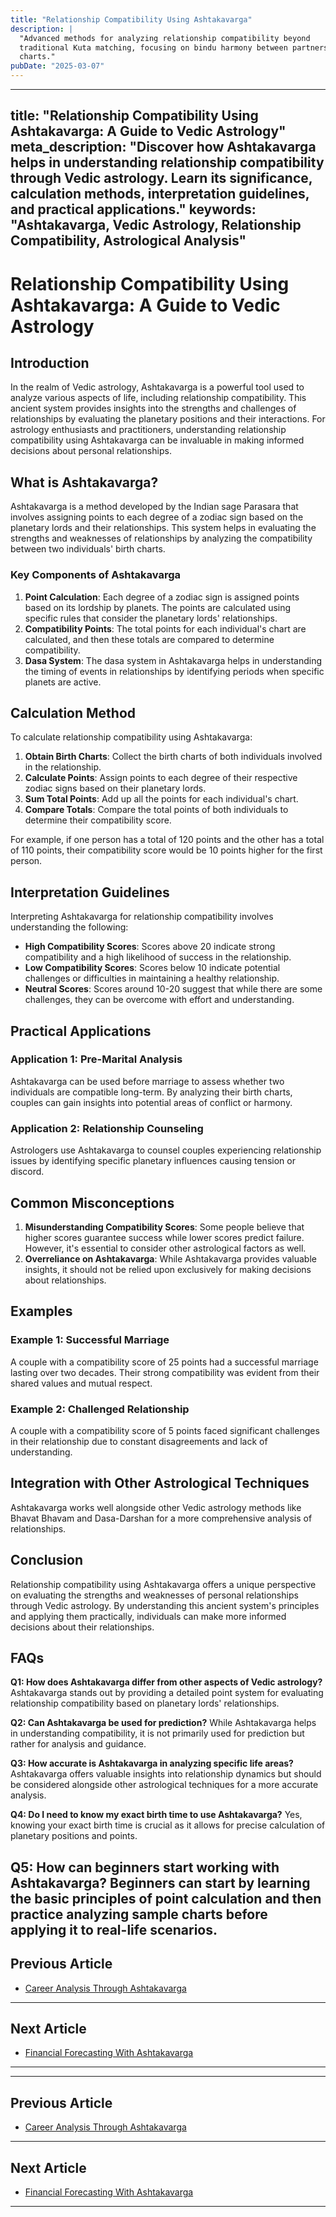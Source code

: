 ```yaml
---
title: "Relationship Compatibility Using Ashtakavarga"
description: |
  "Advanced methods for analyzing relationship compatibility beyond
  traditional Kuta matching, focusing on bindu harmony between partners\'
  charts."
pubDate: "2025-03-07"
---
```


---
title: "Relationship Compatibility Using Ashtakavarga: A Guide to Vedic Astrology"
meta_description: "Discover how Ashtakavarga helps in understanding relationship compatibility through Vedic astrology. Learn its significance, calculation methods, interpretation guidelines, and practical applications."
keywords: "Ashtakavarga, Vedic Astrology, Relationship Compatibility, Astrological Analysis"
---

# Relationship Compatibility Using Ashtakavarga: A Guide to Vedic Astrology

## Introduction

In the realm of Vedic astrology, Ashtakavarga is a powerful tool used to analyze various aspects of life, including relationship compatibility. This ancient system provides insights into the strengths and challenges of relationships by evaluating the planetary positions and their interactions. For astrology enthusiasts and practitioners, understanding relationship compatibility using Ashtakavarga can be invaluable in making informed decisions about personal relationships.

## What is Ashtakavarga?

Ashtakavarga is a method developed by the Indian sage Parasara that involves assigning points to each degree of a zodiac sign based on the planetary lords and their relationships. This system helps in evaluating the strengths and weaknesses of relationships by analyzing the compatibility between two individuals' birth charts.

### Key Components of Ashtakavarga

1. **Point Calculation**: Each degree of a zodiac sign is assigned points based on its lordship by planets. The points are calculated using specific rules that consider the planetary lords' relationships.
2. **Compatibility Points**: The total points for each individual's chart are calculated, and then these totals are compared to determine compatibility.
3. **Dasa System**: The dasa system in Ashtakavarga helps in understanding the timing of events in relationships by identifying periods when specific planets are active.

## Calculation Method

To calculate relationship compatibility using Ashtakavarga:

1. **Obtain Birth Charts**: Collect the birth charts of both individuals involved in the relationship.
2. **Calculate Points**: Assign points to each degree of their respective zodiac signs based on their planetary lords.
3. **Sum Total Points**: Add up all the points for each individual's chart.
4. **Compare Totals**: Compare the total points of both individuals to determine their compatibility score.

For example, if one person has a total of 120 points and the other has a total of 110 points, their compatibility score would be 10 points higher for the first person.

## Interpretation Guidelines

Interpreting Ashtakavarga for relationship compatibility involves understanding the following:

- **High Compatibility Scores**: Scores above 20 indicate strong compatibility and a high likelihood of success in the relationship.
- **Low Compatibility Scores**: Scores below 10 indicate potential challenges or difficulties in maintaining a healthy relationship.
- **Neutral Scores**: Scores around 10-20 suggest that while there are some challenges, they can be overcome with effort and understanding.

## Practical Applications

### Application 1: Pre-Marital Analysis

Ashtakavarga can be used before marriage to assess whether two individuals are compatible long-term. By analyzing their birth charts, couples can gain insights into potential areas of conflict or harmony.

### Application 2: Relationship Counseling

Astrologers use Ashtakavarga to counsel couples experiencing relationship issues by identifying specific planetary influences causing tension or discord.

## Common Misconceptions

1. **Misunderstanding Compatibility Scores**: Some people believe that higher scores guarantee success while lower scores predict failure. However, it's essential to consider other astrological factors as well.
2. **Overreliance on Ashtakavarga**: While Ashtakavarga provides valuable insights, it should not be relied upon exclusively for making decisions about relationships.

## Examples

### Example 1: Successful Marriage

A couple with a compatibility score of 25 points had a successful marriage lasting over two decades. Their strong compatibility was evident from their shared values and mutual respect.

### Example 2: Challenged Relationship

A couple with a compatibility score of 5 points faced significant challenges in their relationship due to constant disagreements and lack of understanding.

## Integration with Other Astrological Techniques

Ashtakavarga works well alongside other Vedic astrology methods like Bhavat Bhavam and Dasa-Darshan for a more comprehensive analysis of relationships.

## Conclusion

Relationship compatibility using Ashtakavarga offers a unique perspective on evaluating the strengths and weaknesses of personal relationships through Vedic astrology. By understanding this ancient system's principles and applying them practically, individuals can make more informed decisions about their relationships.

## FAQs

**Q1: How does Ashtakavarga differ from other aspects of Vedic astrology?**
Ashtakavarga stands out by providing a detailed point system for evaluating relationship compatibility based on planetary lords' relationships.

**Q2: Can Ashtakavarga be used for prediction?**
While Ashtakavarga helps in understanding compatibility, it is not primarily used for prediction but rather for analysis and guidance.

**Q3: How accurate is Ashtakavarga in analyzing specific life areas?**
Ashtakavarga offers valuable insights into relationship dynamics but should be considered alongside other astrological techniques for a more accurate analysis.

**Q4: Do I need to know my exact birth time to use Ashtakavarga?**
Yes, knowing your exact birth time is crucial as it allows for precise calculation of planetary positions and points.

**Q5: How can beginners start working with Ashtakavarga?**
Beginners can start by learning the basic principles of point calculation and then practice analyzing sample charts before applying it to real-life scenarios.
---

## Previous Article
- [Career Analysis Through Ashtakavarga](170501_Career_Analysis_Through_Ashtakavarga.md)

---

## Next Article
- [Financial Forecasting With Ashtakavarga](170503_Financial_Forecasting_With_Ashtakavarga.md)

---
---

## Previous Article
- [Career Analysis Through Ashtakavarga](170501_Career_Analysis_Through_Ashtakavarga.md)

---

## Next Article
- [Financial Forecasting With Ashtakavarga](170503_Financial_Forecasting_With_Ashtakavarga.md)

---

